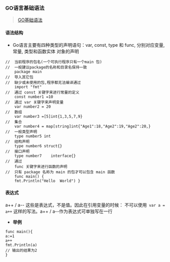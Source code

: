 ### GO语言基础语法

> [GO基础语法](https://www.runoob.com/go/go-basic-syntax.html)

#### **语法结构**

* Go语言主要有四种类型的声明语句：var,	const,	type	和	func,	分别对应变量,	常量,	类型和函数实体 对象的声明
```
//	当前程序的包名(一个可执行程序只有一个main	包) 
//  一般建议package的名称和目录名保持一致 
    package	main
//	导入其它包
//	缺少或未使用的包,程序都无法编译通过 
    import "fmt"
//	通过 const 关键字来进行常量的定义 
    const number1 =10
//	通过 var 关键字来声明变量 
    var	number2	= 20
//	数组 
    var	number3	=[5]int{1,3,5,7,9}
//	集合 
    var	number4	= map[string]int{"Age1":18,"Age2":19,"Age2":20,}
//	一般类型声明 
    type number5 int
//	结构声明 
    type number6 struct{}
//	接口声明 
    type number7	interface{}
//	通过	
    func 关键字来进行函数的声明 
//	只有 package 名称为 main 的包才可以包含 main 函数 
    func main()	{
    fmt.Println("Hello	World") }
```

#### **表达式**
a++ / a-- 这些是表达式，不是值。因此在引用变量的时候：
不可以使用` var a = a++` 这样的写法。a++ / a--作为表达式可单独写在一行
* **举例**
```
func main(){
a:=1
a++
fmt.Println(a)
// 输出的结果为2
}
```